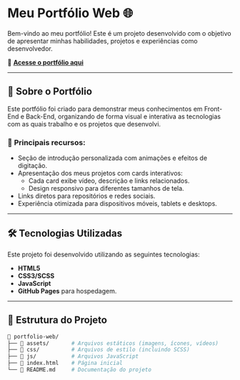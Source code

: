 # Meu Portfólio Web 🌐

Bem-vindo ao meu portfólio! Este é um projeto desenvolvido com o objetivo de apresentar minhas habilidades, projetos e experiências como desenvolvedor.  

🔗 **[Acesse o portfólio aqui](https://gabriel-jry.github.io/portfolio-web/)**  

---

## 📖 Sobre o Portfólio  

Este portfólio foi criado para demonstrar meus conhecimentos em Front-End e Back-End, organizando de forma visual e interativa as tecnologias com as quais trabalho e os projetos que desenvolvi.  

### 🎯 **Principais recursos:**
- Seção de introdução personalizada com animações e efeitos de digitação.
- Apresentação dos meus projetos com cards interativos:
  - Cada card exibe vídeo, descrição e links relacionados.
  - Design responsivo para diferentes tamanhos de tela.
- Links diretos para repositórios e redes sociais.
- Experiência otimizada para dispositivos móveis, tablets e desktops.  

---

## 🛠️ Tecnologias Utilizadas

Este projeto foi desenvolvido utilizando as seguintes tecnologias:  

- **HTML5**  
- **CSS3/SCSS**  
- **JavaScript**  
- **GitHub Pages** para hospedagem.  

---

## 📂 Estrutura do Projeto  

```bash
📂 portfolio-web/
├── 📁 assets/       # Arquivos estáticos (imagens, ícones, vídeos)
├── 📁 css/          # Arquivos de estilo (incluindo SCSS)
├── 📁 js/           # Arquivos JavaScript
├── 📄 index.html    # Página inicial
└── 📄 README.md     # Documentação do projeto
